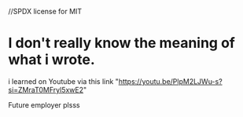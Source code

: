 //SPDX license for MIT
# I don't really know the meaning of what i wrote.

i learned on Youtube via this link "https://youtu.be/PlpM2LJWu-s?si=ZMraT0MFryl5xwE2"

Future employer plsss
